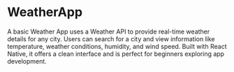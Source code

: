 # WeatherApp
A basic Weather App uses a Weather API to provide real-time weather details for any city. Users can search for a city and view information like temperature, weather conditions, humidity, and wind speed. Built with React Native, it offers a clean interface and is perfect for beginners exploring app development.
